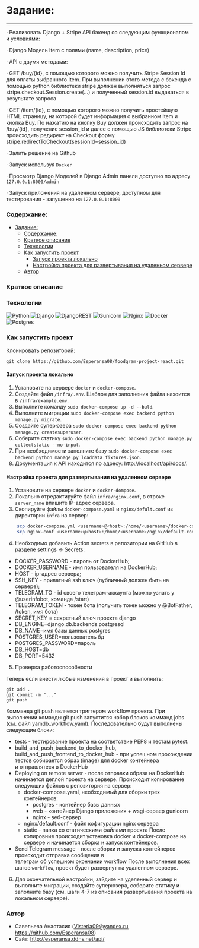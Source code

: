 # Задание:
-------
· 	Реализовать Django + Stripe API бэкенд со следующим функционалом и условиями:

· 	Django Модель Item с полями (name, description, price)

· 	API с двумя методами:

· 	GET /buy/{id}, c помощью которого можно получить Stripe Session Id для оплаты выбранного Item. При выполнении этого метода c бэкенда с помощью python библиотеки stripe должен выполняться запрос stripe.checkout.Session.create(...) и полученный session.id выдаваться в результате запроса

· 	GET /item/{id}, c помощью которого можно получить простейшую HTML страницу, на которой будет информация о выбранном Item и кнопка Buy. По нажатию на кнопку Buy должен происходить запрос на /buy/{id}, получение session_id и далее с помощью JS библиотеки Stripe происходить редирект на Checkout форму stripe.redirectToCheckout(sessionId=session_id)

·   Залить решение на Github

·   Запуск используя `Docker`

·   Просмотр Django Моделей в Django Admin панели доступно по адресу `127.0.0.1:8000/admin`

·   Запуск приложения на удаленном сервере, доступном для тестирования - запущенно на `127.0.0.1:8000`

### Содержание: 

- [Задание:](#задание)
    - [Содержание:](#содержание)
    - [Краткое описание](#краткое-описание)
    - [Технологии](#технологии)
    - [Как запустить проект](#как-запустить-проект)
      - [Запуск проекта локально](#запуск-проекта-локально)
      - [Настройка проекта для развертывания на удаленном сервере](#настройка-проекта-для-развертывания-на-удаленном-сервере)
    - [Автор](#автор)
### Краткое описание 

### Технологии 


![Python](https://img.shields.io/badge/python-3670A0?style=for-the-badge&logo=python&logoColor=ffdd54) 
![Django](https://img.shields.io/badge/django-%23092E20.svg?style=for-the-badge&logo=django&logoColor=white) 
![DjangoREST](https://img.shields.io/badge/DJANGO-REST-ff1709?style=for-the-badge&logo=django&logoColor=white&color=ff1709&labelColor=gray) 
![Gunicorn](https://img.shields.io/badge/gunicorn-%298729.svg?style=for-the-badge&logo=gunicorn&logoColor=white) 
![Nginx](https://img.shields.io/badge/nginx-%23009639.svg?style=for-the-badge&logo=nginx&logoColor=white) 
![Docker](https://img.shields.io/badge/docker-%230db7ed.svg?style=for-the-badge&logo=docker&logoColor=white) 
![Postgres](https://img.shields.io/badge/postgres-%23316192.svg?style=for-the-badge&logo=postgresql&logoColor=white) 


### Как запустить проект 

Клонировать репозиторий: 

``` 
git clone https://github.com/Esperansa08/foodgram-project-react.git
``` 

#### Запуск проекта локально 

1. Установите на сервере `docker` и `docker-сompose`. 
2. Создайте файл `/infra/.env`. Шаблон для заполнения файла нахоится в `/infra/example.env`. 
3. Выполните команду `sudo docker-compose up -d --buld`. 
4. Выполните миграции `sudo docker-compose exec backend python manage.py migrate`. 
5. Создайте суперюзера `sudo docker-compose exec backend python manage.py createsuperuser`. 
6. Соберите статику `sudo docker-compose exec backend python manage.py collectstatic --no-input`. 
7. При необходимости заполните базу `sudo docker-compose exec backend python manage.py loaddata fixtures.json`. 
8. Документация к API находится по адресу: <http://localhost/api/docs/>. 

#### Настройка проекта для развертывания на удаленном сервере 

1. Установите на сервере `docker` и `docker-dompose`. 
2. Локально отредактируйте файл `infra/nginx.conf`, в строке `server_name` впишите IP-адрес сервера. 
3. Скопируйте файлы `docker-compose.yaml` и `nginx/defult.conf` из директории `infra` на сервер: 
 
```bash 
    scp docker-compose.yml <username>@<host>:/home/<username>/docker-compose.yaml 
    scp nginx.conf <username>@<host>:/home/<username>/nginx/default.conf 
``` 

4. Необходимо добавить Action secrets в репозитории на GitHub в разделе settings -> Secrets: 

* DOCKER_PASSWORD - пароль от DockerHub; 
* DOCKER_USERNAME - имя пользователя на DockerHub; 
* HOST - ip-адрес сервера; 
* SSH_KEY - приватный ssh ключ (публичный должен быть на сервере); 
* TELEGRAM_TO - id своего телеграм-аккаунта (можно узнать у @userinfobot, команда /start) 
* TELEGRAM_TOKEN - токен бота (получить токен можно у @BotFather, /token, имя бота) 
* SECRET_KEY = секретный ключ проекта django 
* DB_ENGINE=django.db.backends.postgresql  
* DB_NAME=имя базы данных postgres 
* POSTGRES_USER=пользователь бд 
* POSTGRES_PASSWORD=пароль 
* DB_HOST=db 
* DB_PORT=5432 

5. Проверка работоспособности 

Теперь если внести любые изменения в проект и выполнить: 
``` 
git add . 
git commit -m "..." 
git push 

``` 
Комманда git push является триггером workflow проекта. 
При выполнении команды git push запустится набор блоков комманд jobs (см. файл yamdb_workflow.yaml). 
Последовательно будут выполнены следующие блоки: 
* tests - тестирование проекта на соответствие PEP8 и тестам pytest. 
* build_and_push_backend_to_docker_hub, build_and_push_frontend_to_docker_hub - при успешном прохождении тестов собирается образ (image) для docker контейнера  
и отправлятеся в DockerHub 
* Deploying on remote server - после отправки образа на DockerHub начинается деплой проекта на сервере. 
Происходит копирование следующих файлов с репозитория на сервер: 
  - docker-compose.yaml, необходимый для сборки трех контейнеров: 
    + postgres - контейнер базы данных 
    + web - контейнер Django приложения + wsgi-сервер gunicorn 
    + nginx - веб-сервер 
  - nginx/default.conf - файл кофигурации nginx сервера 
  - static - папка со статическими файлами проекта 
  После копировния происходит установка docker и docker-compose на сервере 
  и начинается сборка и запуск контейнеров. 
* Send Telegram message - после сборки и запуска контейнеров происходит отправка сообщения в  
  телеграм об успешном окончании workflow 
После выполнения всех шагов `workflow`, проект будет развернут на удаленном сервере. 

6. Для окончательной настройки, зайдите на уделенный сервер и выполните миграции, создайте суперюзера, 
соберите статику и заполните базу (см. шаги 4-7 из описания развертывания проекта на локальном сервере). 

### Автор 

 * Савельева Анастасия (Visteria09@yandex.ru, https://github.com/Esperansa08) 
 * Сайт: http://esperansa.ddns.net/api/